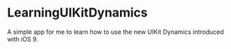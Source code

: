 # LearningUIKitDynamics

A simple app for me to learn how to use the new UIKit Dynamics introduced with iOS 9. 


